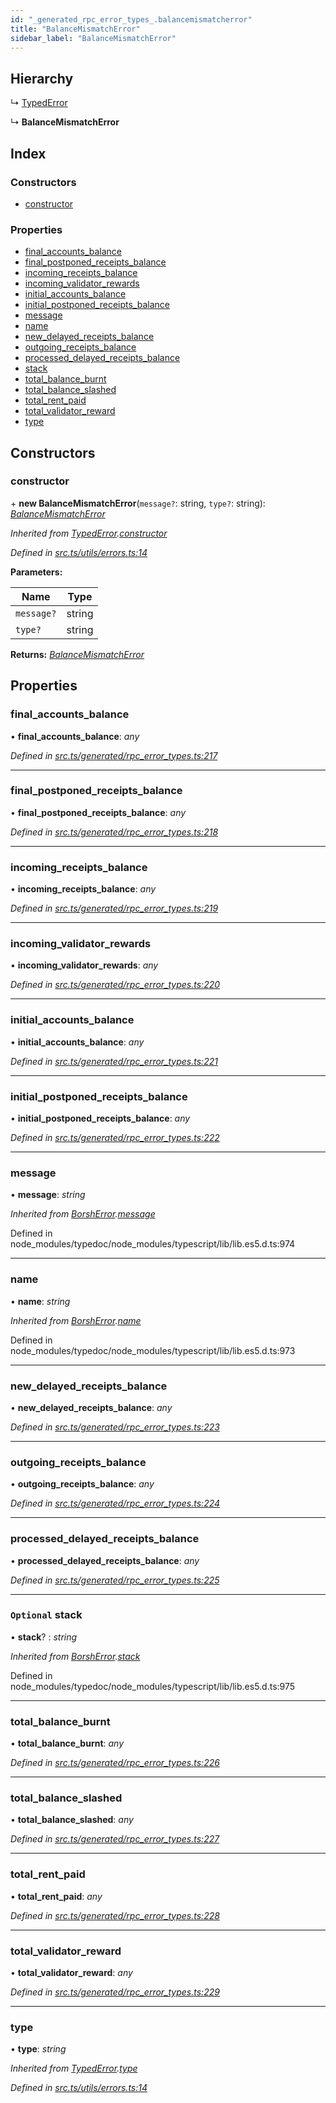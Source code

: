 ```yaml
---
id: "_generated_rpc_error_types_.balancemismatcherror"
title: "BalanceMismatchError"
sidebar_label: "BalanceMismatchError"
---
```


## Hierarchy

  ↳ [TypedError](_utils_errors_.typederror.md)

  ↳ **BalanceMismatchError**

## Index

### Constructors

* [constructor](_generated_rpc_error_types_.balancemismatcherror.md#constructor)

### Properties

* [final_accounts_balance](_generated_rpc_error_types_.balancemismatcherror.md#final_accounts_balance)
* [final_postponed_receipts_balance](_generated_rpc_error_types_.balancemismatcherror.md#final_postponed_receipts_balance)
* [incoming_receipts_balance](_generated_rpc_error_types_.balancemismatcherror.md#incoming_receipts_balance)
* [incoming_validator_rewards](_generated_rpc_error_types_.balancemismatcherror.md#incoming_validator_rewards)
* [initial_accounts_balance](_generated_rpc_error_types_.balancemismatcherror.md#initial_accounts_balance)
* [initial_postponed_receipts_balance](_generated_rpc_error_types_.balancemismatcherror.md#initial_postponed_receipts_balance)
* [message](_generated_rpc_error_types_.balancemismatcherror.md#message)
* [name](_generated_rpc_error_types_.balancemismatcherror.md#name)
* [new_delayed_receipts_balance](_generated_rpc_error_types_.balancemismatcherror.md#new_delayed_receipts_balance)
* [outgoing_receipts_balance](_generated_rpc_error_types_.balancemismatcherror.md#outgoing_receipts_balance)
* [processed_delayed_receipts_balance](_generated_rpc_error_types_.balancemismatcherror.md#processed_delayed_receipts_balance)
* [stack](_generated_rpc_error_types_.balancemismatcherror.md#optional-stack)
* [total_balance_burnt](_generated_rpc_error_types_.balancemismatcherror.md#total_balance_burnt)
* [total_balance_slashed](_generated_rpc_error_types_.balancemismatcherror.md#total_balance_slashed)
* [total_rent_paid](_generated_rpc_error_types_.balancemismatcherror.md#total_rent_paid)
* [total_validator_reward](_generated_rpc_error_types_.balancemismatcherror.md#total_validator_reward)
* [type](_generated_rpc_error_types_.balancemismatcherror.md#type)

## Constructors

###  constructor

\+ **new BalanceMismatchError**(`message?`: string, `type?`: string): *[BalanceMismatchError](_generated_rpc_error_types_.balancemismatcherror.md)*

*Inherited from [TypedError](_utils_errors_.typederror.md).[constructor](_utils_errors_.typederror.md#constructor)*

*Defined in [src.ts/utils/errors.ts:14](https://github.com/nearprotocol/nearlib/blob/de49029/src.ts/utils/errors.ts#L14)*

**Parameters:**

Name | Type |
------ | ------ |
`message?` | string |
`type?` | string |

**Returns:** *[BalanceMismatchError](_generated_rpc_error_types_.balancemismatcherror.md)*

## Properties

###  final_accounts_balance

• **final_accounts_balance**: *any*

*Defined in [src.ts/generated/rpc_error_types.ts:217](https://github.com/nearprotocol/nearlib/blob/de49029/src.ts/generated/rpc_error_types.ts#L217)*

___

###  final_postponed_receipts_balance

• **final_postponed_receipts_balance**: *any*

*Defined in [src.ts/generated/rpc_error_types.ts:218](https://github.com/nearprotocol/nearlib/blob/de49029/src.ts/generated/rpc_error_types.ts#L218)*

___

###  incoming_receipts_balance

• **incoming_receipts_balance**: *any*

*Defined in [src.ts/generated/rpc_error_types.ts:219](https://github.com/nearprotocol/nearlib/blob/de49029/src.ts/generated/rpc_error_types.ts#L219)*

___

###  incoming_validator_rewards

• **incoming_validator_rewards**: *any*

*Defined in [src.ts/generated/rpc_error_types.ts:220](https://github.com/nearprotocol/nearlib/blob/de49029/src.ts/generated/rpc_error_types.ts#L220)*

___

###  initial_accounts_balance

• **initial_accounts_balance**: *any*

*Defined in [src.ts/generated/rpc_error_types.ts:221](https://github.com/nearprotocol/nearlib/blob/de49029/src.ts/generated/rpc_error_types.ts#L221)*

___

###  initial_postponed_receipts_balance

• **initial_postponed_receipts_balance**: *any*

*Defined in [src.ts/generated/rpc_error_types.ts:222](https://github.com/nearprotocol/nearlib/blob/de49029/src.ts/generated/rpc_error_types.ts#L222)*

___

###  message

• **message**: *string*

*Inherited from [BorshError](_utils_serialize_.borsherror.md).[message](_utils_serialize_.borsherror.md#message)*

Defined in node_modules/typedoc/node_modules/typescript/lib/lib.es5.d.ts:974

___

###  name

• **name**: *string*

*Inherited from [BorshError](_utils_serialize_.borsherror.md).[name](_utils_serialize_.borsherror.md#name)*

Defined in node_modules/typedoc/node_modules/typescript/lib/lib.es5.d.ts:973

___

###  new_delayed_receipts_balance

• **new_delayed_receipts_balance**: *any*

*Defined in [src.ts/generated/rpc_error_types.ts:223](https://github.com/nearprotocol/nearlib/blob/de49029/src.ts/generated/rpc_error_types.ts#L223)*

___

###  outgoing_receipts_balance

• **outgoing_receipts_balance**: *any*

*Defined in [src.ts/generated/rpc_error_types.ts:224](https://github.com/nearprotocol/nearlib/blob/de49029/src.ts/generated/rpc_error_types.ts#L224)*

___

###  processed_delayed_receipts_balance

• **processed_delayed_receipts_balance**: *any*

*Defined in [src.ts/generated/rpc_error_types.ts:225](https://github.com/nearprotocol/nearlib/blob/de49029/src.ts/generated/rpc_error_types.ts#L225)*

___

### `Optional` stack

• **stack**? : *string*

*Inherited from [BorshError](_utils_serialize_.borsherror.md).[stack](_utils_serialize_.borsherror.md#optional-stack)*

Defined in node_modules/typedoc/node_modules/typescript/lib/lib.es5.d.ts:975

___

###  total_balance_burnt

• **total_balance_burnt**: *any*

*Defined in [src.ts/generated/rpc_error_types.ts:226](https://github.com/nearprotocol/nearlib/blob/de49029/src.ts/generated/rpc_error_types.ts#L226)*

___

###  total_balance_slashed

• **total_balance_slashed**: *any*

*Defined in [src.ts/generated/rpc_error_types.ts:227](https://github.com/nearprotocol/nearlib/blob/de49029/src.ts/generated/rpc_error_types.ts#L227)*

___

###  total_rent_paid

• **total_rent_paid**: *any*

*Defined in [src.ts/generated/rpc_error_types.ts:228](https://github.com/nearprotocol/nearlib/blob/de49029/src.ts/generated/rpc_error_types.ts#L228)*

___

###  total_validator_reward

• **total_validator_reward**: *any*

*Defined in [src.ts/generated/rpc_error_types.ts:229](https://github.com/nearprotocol/nearlib/blob/de49029/src.ts/generated/rpc_error_types.ts#L229)*

___

###  type

• **type**: *string*

*Inherited from [TypedError](_utils_errors_.typederror.md).[type](_utils_errors_.typederror.md#type)*

*Defined in [src.ts/utils/errors.ts:14](https://github.com/nearprotocol/nearlib/blob/de49029/src.ts/utils/errors.ts#L14)*
